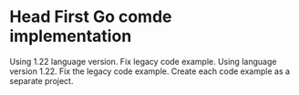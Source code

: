 # Head First Go comde implementation
Using 1.22 language version. Fix legacy code example. Using language version 1.22. Fix the legacy code example. Create each code example as a separate project.
